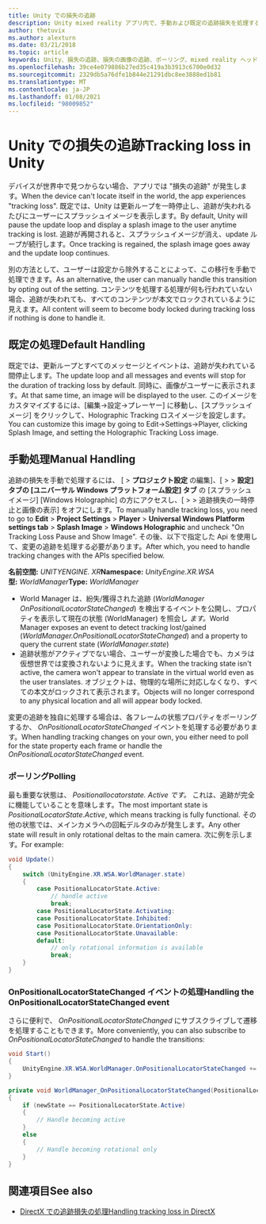 ```yaml
---
title: Unity での損失の追跡
description: Unity mixed reality アプリ内で、手動および既定の追跡損失を処理する方法について説明します。
author: thetuvix
ms.author: alexturn
ms.date: 03/21/2018
ms.topic: article
keywords: Unity、損失の追跡、損失の画像の追跡、ポーリング、mixed reality ヘッドセット、windows mixed reality ヘッドセット、仮想現実のヘッドセット
ms.openlocfilehash: 39ce4e079886b27ed35c419a3b3913c6700e0d32
ms.sourcegitcommit: 2329db5a76dfe1b844e21291dbc8ee3888ed1b81
ms.translationtype: MT
ms.contentlocale: ja-JP
ms.lasthandoff: 01/08/2021
ms.locfileid: "98009852"
---
```

# <a name="tracking-loss-in-unity"></a><span data-ttu-id="a5af1-104">Unity での損失の追跡</span><span class="sxs-lookup"><span data-stu-id="a5af1-104">Tracking loss in Unity</span></span>

<span data-ttu-id="a5af1-105">デバイスが世界中で見つからない場合、アプリでは "損失の追跡" が発生します。</span><span class="sxs-lookup"><span data-stu-id="a5af1-105">When the device can't locate itself in the world, the app experiences "tracking loss".</span></span> <span data-ttu-id="a5af1-106">既定では、Unity は更新ループを一時停止し、追跡が失われるたびにユーザーにスプラッシュイメージを表示します。</span><span class="sxs-lookup"><span data-stu-id="a5af1-106">By default, Unity will pause the update loop and display a splash image to the user anytime tracking is lost.</span></span> <span data-ttu-id="a5af1-107">追跡が再開されると、スプラッシュイメージが消え、update ループが続行します。</span><span class="sxs-lookup"><span data-stu-id="a5af1-107">Once tracking is regained, the splash image goes away and the update loop continues.</span></span>

<span data-ttu-id="a5af1-108">別の方法として、ユーザーは設定から除外することによって、この移行を手動で処理できます。</span><span class="sxs-lookup"><span data-stu-id="a5af1-108">As an alternative, the user can manually handle this transition by opting out of the setting.</span></span> <span data-ttu-id="a5af1-109">コンテンツを処理する処理が何も行われていない場合、追跡が失われても、すべてのコンテンツが本文でロックされているように見えます。</span><span class="sxs-lookup"><span data-stu-id="a5af1-109">All content will seem to become body locked during tracking loss if nothing is done to handle it.</span></span>

## <a name="default-handling"></a><span data-ttu-id="a5af1-110">既定の処理</span><span class="sxs-lookup"><span data-stu-id="a5af1-110">Default Handling</span></span>

<span data-ttu-id="a5af1-111">既定では、更新ループとすべてのメッセージとイベントは、追跡が失われている間停止します。</span><span class="sxs-lookup"><span data-stu-id="a5af1-111">The update loop and all messages and events will stop for the duration of tracking loss by default.</span></span> <span data-ttu-id="a5af1-112">同時に、画像がユーザーに表示されます。</span><span class="sxs-lookup"><span data-stu-id="a5af1-112">At that same time, an image will be displayed to the user.</span></span> <span data-ttu-id="a5af1-113">このイメージをカスタマイズするには、[編集->設定->プレーヤー] に移動し、[スプラッシュイメージ] をクリックして、Holographic Tracking ロスイメージを設定します。</span><span class="sxs-lookup"><span data-stu-id="a5af1-113">You can customize this image by going to Edit->Settings->Player, clicking Splash Image, and setting the Holographic Tracking Loss image.</span></span>

## <a name="manual-handling"></a><span data-ttu-id="a5af1-114">手動処理</span><span class="sxs-lookup"><span data-stu-id="a5af1-114">Manual Handling</span></span>

<span data-ttu-id="a5af1-115">追跡の損失を手動で処理するには、 [  >  **プロジェクト設定** の編集]、[  >    >  **設定] タブの [ユニバーサル Windows プラットフォーム設定] タブ** の [スプラッシュイメージ] [Windows Holographic] の方にアクセスし、[  >    >  追跡損失の一時停止と画像の表示] をオフにします。</span><span class="sxs-lookup"><span data-stu-id="a5af1-115">To manually handle tracking loss, you need to go to **Edit** > **Project Settings** > **Player** > **Universal Windows Platform settings tab** > **Splash Image** > **Windows Holographic** and uncheck "On Tracking Loss Pause and Show Image".</span></span> <span data-ttu-id="a5af1-116">その後、以下で指定した Api を使用して、変更の追跡を処理する必要があります。</span><span class="sxs-lookup"><span data-stu-id="a5af1-116">After which, you need to handle tracking changes with the APIs specified below.</span></span>

<span data-ttu-id="a5af1-117">**名前空間:** *UNITYENGINE. XR*</span><span class="sxs-lookup"><span data-stu-id="a5af1-117">**Namespace:** *UnityEngine.XR.WSA*</span></span><br>
<span data-ttu-id="a5af1-118">**型:** *WorldManager*</span><span class="sxs-lookup"><span data-stu-id="a5af1-118">**Type:** *WorldManager*</span></span>

* <span data-ttu-id="a5af1-119">World Manager は、紛失/獲得された追跡 (*WorldManager OnPositionalLocatorStateChanged*) を検出するイベントを公開し、プロパティを表示して現在の状態 (WorldManager) を照会し *ます。*</span><span class="sxs-lookup"><span data-stu-id="a5af1-119">World Manager exposes an event to detect tracking lost/gained (*WorldManager.OnPositionalLocatorStateChanged*) and a property to query the current state (*WorldManager.state*)</span></span>
* <span data-ttu-id="a5af1-120">追跡状態がアクティブでない場合、ユーザーが変換した場合でも、カメラは仮想世界では変換されないように見えます。</span><span class="sxs-lookup"><span data-stu-id="a5af1-120">When the tracking state isn't active, the camera won't appear to translate in the virtual world even as the user translates.</span></span> <span data-ttu-id="a5af1-121">オブジェクトは、物理的な場所に対応しなくなり、すべての本文がロックされて表示されます。</span><span class="sxs-lookup"><span data-stu-id="a5af1-121">Objects will no longer correspond to any physical location and all will appear body locked.</span></span>

<span data-ttu-id="a5af1-122">変更の追跡を独自に処理する場合は、各フレームの状態プロパティをポーリングするか、 *OnPositionalLocatorStateChanged* イベントを処理する必要があります。</span><span class="sxs-lookup"><span data-stu-id="a5af1-122">When handling tracking changes on your own, you either need to poll for the state property each frame or handle the *OnPositionalLocatorStateChanged* event.</span></span>

### <a name="polling"></a><span data-ttu-id="a5af1-123">ポーリング</span><span class="sxs-lookup"><span data-stu-id="a5af1-123">Polling</span></span>

<span data-ttu-id="a5af1-124">最も重要な状態は、 *Positionallocatorstate. Active です。* これは、追跡が完全に機能していることを意味します。</span><span class="sxs-lookup"><span data-stu-id="a5af1-124">The most important state is *PositionalLocatorState.Active*, which means tracking is fully functional.</span></span> <span data-ttu-id="a5af1-125">その他の状態では、メインカメラへの回転デルタのみが発生します。</span><span class="sxs-lookup"><span data-stu-id="a5af1-125">Any other state will result in only rotational deltas to the main camera.</span></span> <span data-ttu-id="a5af1-126">次に例を示します。</span><span class="sxs-lookup"><span data-stu-id="a5af1-126">For example:</span></span>

```cs
void Update()
{
    switch (UnityEngine.XR.WSA.WorldManager.state)
    {
        case PositionalLocatorState.Active:
            // handle active
            break;
        case PositionalLocatorState.Activating:
        case PositionalLocatorState.Inhibited:
        case PositionalLocatorState.OrientationOnly:
        case PositionalLocatorState.Unavailable:
        default:
            // only rotational information is available
            break;
    }
}
```

### <a name="handling-the-onpositionallocatorstatechanged-event"></a><span data-ttu-id="a5af1-127">OnPositionalLocatorStateChanged イベントの処理</span><span class="sxs-lookup"><span data-stu-id="a5af1-127">Handling the OnPositionalLocatorStateChanged event</span></span>

<span data-ttu-id="a5af1-128">さらに便利で、 *OnPositionalLocatorStateChanged* にサブスクライブして遷移を処理することもできます。</span><span class="sxs-lookup"><span data-stu-id="a5af1-128">More conveniently, you can also subscribe to *OnPositionalLocatorStateChanged* to handle the transitions:</span></span>

```cs
void Start()
{
    UnityEngine.XR.WSA.WorldManager.OnPositionalLocatorStateChanged += WorldManager_OnPositionalLocatorStateChanged;
}

private void WorldManager_OnPositionalLocatorStateChanged(PositionalLocatorState oldState, PositionalLocatorState newState)
{
    if (newState == PositionalLocatorState.Active)
    {
        // Handle becoming active
    }
    else
    {
        // Handle becoming rotational only
    }
}
```

## <a name="see-also"></a><span data-ttu-id="a5af1-129">関連項目</span><span class="sxs-lookup"><span data-stu-id="a5af1-129">See also</span></span>

* [<span data-ttu-id="a5af1-130">DirectX での追跡損失の処理</span><span class="sxs-lookup"><span data-stu-id="a5af1-130">Handling tracking loss in DirectX</span></span>](../native/coordinate-systems-in-directx.md#handling-tracking-loss)

